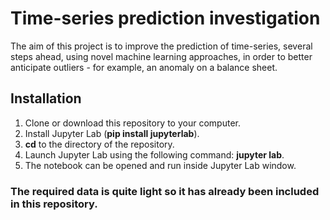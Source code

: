 # Time-series prediction investigation
The aim of this project is to improve the prediction of time-series, several steps ahead, using novel machine learning approaches, in order to better anticipate outliers - for example, an anomaly on a balance sheet.

## Installation
1. Clone or download this repository to your computer.
2. Install Jupyter Lab (**pip install jupyterlab**).
3. **cd** to the directory of the repository.
4. Launch Jupyter Lab using the following command: **jupyter lab**.
5. The notebook can be opened and run inside Jupyter Lab window.

### The required data is quite light so it has already been included in this repository.
